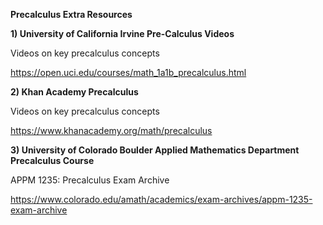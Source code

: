 **Precalculus Extra Resources**



**1) University of California Irvine Pre-Calculus Videos** 

Videos on key precalculus concepts

https://open.uci.edu/courses/math_1a1b_precalculus.html


**2) Khan Academy Precalculus**

Videos on key precalculus concepts

https://www.khanacademy.org/math/precalculus


**3) University of Colorado Boulder Applied Mathematics Department Precalculus Course**

APPM 1235: Precalculus Exam Archive  

https://www.colorado.edu/amath/academics/exam-archives/appm-1235-exam-archive




